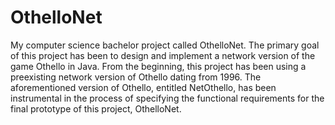 # OthelloNet
My computer science bachelor project called OthelloNet. The primary goal of this project has been to design and implement a network version of the game Othello in Java. From the beginning, this project has been using a preexisting network version of Othello dating from 1996. The aforementioned version of Othello, entitled NetOthello, has been instrumental in the process of specifying the functional requirements for the final prototype of this project, OthelloNet.
